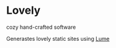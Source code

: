 # Lovely

cozy hand-crafted software


Generastes lovely static sites using [Lume](https://lume.land/)
